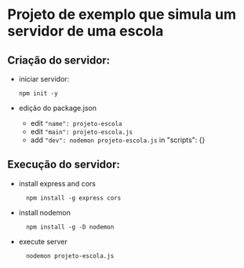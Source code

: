 # Projeto de exemplo que simula um servidor de uma escola

## Criação do servidor:
- iniciar servidor:
  ```
  npm init -y
  ```

- edição do package.json
  - edit ```"name": projeto-escola```
  - edit ```"main": projeto-escola.js```
  - add ```"dev": nodemon projeto-escola.js``` in "scripts": {}

## Execução do servidor:
- install express and cors
  ```
    npm install -g express cors
  ```

- install nodemon
  ```
    npm install -g -D nodemon
  ```

- execute server
  ```
    nodemon projeto-escola.js
  ```